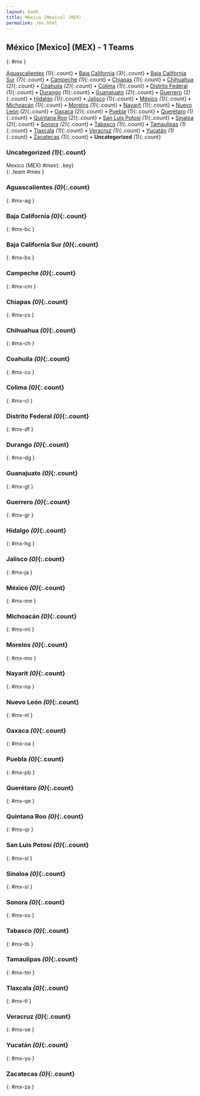 ```yaml
---
layout: book
title: México [Mexico] (MEX)
permalink: /mx.html
---
```


## México [Mexico] (MEX) - 1 Teams
{: #mx }






[Aguascalientes](#mx-ag) _(1)_{:.count} • [Baja California](#mx-bc) _(3)_{:.count} • [Baja California Sur](#mx-bs) _(7)_{:.count} • [Campeche](#mx-cm) _(1)_{:.count} • [Chiapas](#mx-cs) _(1)_{:.count} • [Chihuahua](#mx-ch) _(2)_{:.count} • [Coahuila](#mx-co) _(2)_{:.count} • [Colima](#mx-cl) _(1)_{:.count} • [Distrito Federal](#mx-df) _(1)_{:.count} • [Durango](#mx-dg) _(1)_{:.count} • [Guanajuato](#mx-gt) _(2)_{:.count} • [Guerrero](#mx-gr) _(2)_{:.count} • [Hidalgo](#mx-hg) _(1)_{:.count} • [Jalisco](#mx-ja) _(1)_{:.count} • [México](#mx-me) _(1)_{:.count} • [Michoacán](#mx-mi) _(1)_{:.count} • [Morelos](#mx-mo) _(1)_{:.count} • [Nayarit](#mx-na) _(1)_{:.count} • [Nuevo León](#mx-nl) _(2)_{:.count} • [Oaxaca](#mx-oa) _(2)_{:.count} • [Puebla](#mx-pb) _(1)_{:.count} • [Querétaro](#mx-qe) _(1)_{:.count} • [Quintana Roo](#mx-qr) _(2)_{:.count} • [San Luis Potosí](#mx-sl) _(1)_{:.count} • [Sinaloa](#mx-si) _(2)_{:.count} • [Sonora](#mx-so) _(2)_{:.count} • [Tabasco](#mx-tb) _(1)_{:.count} • [Tamaulipas](#mx-tm) _(1)_{:.count} • [Tlaxcala](#mx-tl) _(1)_{:.count} • [Veracruz](#mx-ve) _(1)_{:.count} • [Yucatán](#mx-yu) _(1)_{:.count} • [Zacatecas](#mx-za) _(1)_{:.count} • **Uncategorized** _(1)_{:.count}


### Uncategorized _(1)_{:.count}

Mexico  (MEX)  _#mex_{: .key} <br>
{: .team #mex }



### Aguascalientes _(0)_{:.count}
{: #mx-ag }





<div class='columns3' markdown='1'>


</div>



### Baja California _(0)_{:.count}
{: #mx-bc }





<div class='columns3' markdown='1'>


</div>



### Baja California Sur _(0)_{:.count}
{: #mx-bs }





<div class='columns3' markdown='1'>


</div>



### Campeche _(0)_{:.count}
{: #mx-cm }





<div class='columns3' markdown='1'>


</div>



### Chiapas _(0)_{:.count}
{: #mx-cs }





<div class='columns3' markdown='1'>


</div>



### Chihuahua _(0)_{:.count}
{: #mx-ch }





<div class='columns3' markdown='1'>


</div>



### Coahuila _(0)_{:.count}
{: #mx-co }





<div class='columns3' markdown='1'>


</div>



### Colima _(0)_{:.count}
{: #mx-cl }





<div class='columns3' markdown='1'>


</div>



### Distrito Federal _(0)_{:.count}
{: #mx-df }





<div class='columns3' markdown='1'>


</div>



### Durango _(0)_{:.count}
{: #mx-dg }





<div class='columns3' markdown='1'>


</div>



### Guanajuato _(0)_{:.count}
{: #mx-gt }





<div class='columns3' markdown='1'>


</div>



### Guerrero _(0)_{:.count}
{: #mx-gr }





<div class='columns3' markdown='1'>


</div>



### Hidalgo _(0)_{:.count}
{: #mx-hg }





<div class='columns3' markdown='1'>


</div>



### Jalisco _(0)_{:.count}
{: #mx-ja }





<div class='columns3' markdown='1'>


</div>



### México _(0)_{:.count}
{: #mx-me }





<div class='columns3' markdown='1'>


</div>



### Michoacán _(0)_{:.count}
{: #mx-mi }





<div class='columns3' markdown='1'>


</div>



### Morelos _(0)_{:.count}
{: #mx-mo }





<div class='columns3' markdown='1'>


</div>



### Nayarit _(0)_{:.count}
{: #mx-na }





<div class='columns3' markdown='1'>


</div>



### Nuevo León _(0)_{:.count}
{: #mx-nl }





<div class='columns3' markdown='1'>


</div>



### Oaxaca _(0)_{:.count}
{: #mx-oa }





<div class='columns3' markdown='1'>


</div>



### Puebla _(0)_{:.count}
{: #mx-pb }





<div class='columns3' markdown='1'>


</div>



### Querétaro _(0)_{:.count}
{: #mx-qe }





<div class='columns3' markdown='1'>


</div>



### Quintana Roo _(0)_{:.count}
{: #mx-qr }





<div class='columns3' markdown='1'>


</div>



### San Luis Potosí _(0)_{:.count}
{: #mx-sl }





<div class='columns3' markdown='1'>


</div>



### Sinaloa _(0)_{:.count}
{: #mx-si }





<div class='columns3' markdown='1'>


</div>



### Sonora _(0)_{:.count}
{: #mx-so }





<div class='columns3' markdown='1'>


</div>



### Tabasco _(0)_{:.count}
{: #mx-tb }





<div class='columns3' markdown='1'>


</div>



### Tamaulipas _(0)_{:.count}
{: #mx-tm }





<div class='columns3' markdown='1'>


</div>



### Tlaxcala _(0)_{:.count}
{: #mx-tl }





<div class='columns3' markdown='1'>


</div>



### Veracruz _(0)_{:.count}
{: #mx-ve }





<div class='columns3' markdown='1'>


</div>



### Yucatán _(0)_{:.count}
{: #mx-yu }





<div class='columns3' markdown='1'>


</div>



### Zacatecas _(0)_{:.count}
{: #mx-za }





<div class='columns3' markdown='1'>


</div>


 
